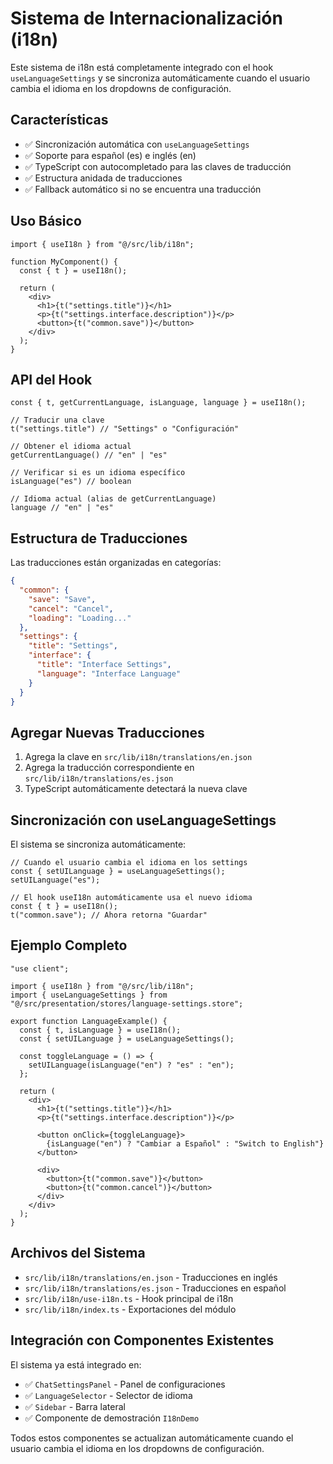 # Sistema de Internacionalización (i18n)

Este sistema de i18n está completamente integrado con el hook `useLanguageSettings` y se sincroniza automáticamente cuando el usuario cambia el idioma en los dropdowns de configuración.

## Características

- ✅ Sincronización automática con `useLanguageSettings`
- ✅ Soporte para español (es) e inglés (en)
- ✅ TypeScript con autocompletado para las claves de traducción
- ✅ Estructura anidada de traducciones
- ✅ Fallback automático si no se encuentra una traducción

## Uso Básico

```tsx
import { useI18n } from "@/src/lib/i18n";

function MyComponent() {
  const { t } = useI18n();

  return (
    <div>
      <h1>{t("settings.title")}</h1>
      <p>{t("settings.interface.description")}</p>
      <button>{t("common.save")}</button>
    </div>
  );
}
```

## API del Hook

```tsx
const { t, getCurrentLanguage, isLanguage, language } = useI18n();

// Traducir una clave
t("settings.title") // "Settings" o "Configuración"

// Obtener el idioma actual
getCurrentLanguage() // "en" | "es"

// Verificar si es un idioma específico
isLanguage("es") // boolean

// Idioma actual (alias de getCurrentLanguage)
language // "en" | "es"
```

## Estructura de Traducciones

Las traducciones están organizadas en categorías:

```json
{
  "common": {
    "save": "Save",
    "cancel": "Cancel",
    "loading": "Loading..."
  },
  "settings": {
    "title": "Settings",
    "interface": {
      "title": "Interface Settings",
      "language": "Interface Language"
    }
  }
}
```

## Agregar Nuevas Traducciones

1. Agrega la clave en `src/lib/i18n/translations/en.json`
2. Agrega la traducción correspondiente en `src/lib/i18n/translations/es.json`
3. TypeScript automáticamente detectará la nueva clave

## Sincronización con useLanguageSettings

El sistema se sincroniza automáticamente:

```tsx
// Cuando el usuario cambia el idioma en los settings
const { setUILanguage } = useLanguageSettings();
setUILanguage("es");

// El hook useI18n automáticamente usa el nuevo idioma
const { t } = useI18n();
t("common.save"); // Ahora retorna "Guardar"
```

## Ejemplo Completo

```tsx
"use client";

import { useI18n } from "@/src/lib/i18n";
import { useLanguageSettings } from "@/src/presentation/stores/language-settings.store";

export function LanguageExample() {
  const { t, isLanguage } = useI18n();
  const { setUILanguage } = useLanguageSettings();

  const toggleLanguage = () => {
    setUILanguage(isLanguage("en") ? "es" : "en");
  };

  return (
    <div>
      <h1>{t("settings.title")}</h1>
      <p>{t("settings.interface.description")}</p>
      
      <button onClick={toggleLanguage}>
        {isLanguage("en") ? "Cambiar a Español" : "Switch to English"}
      </button>
      
      <div>
        <button>{t("common.save")}</button>
        <button>{t("common.cancel")}</button>
      </div>
    </div>
  );
}
```

## Archivos del Sistema

- `src/lib/i18n/translations/en.json` - Traducciones en inglés
- `src/lib/i18n/translations/es.json` - Traducciones en español  
- `src/lib/i18n/use-i18n.ts` - Hook principal de i18n
- `src/lib/i18n/index.ts` - Exportaciones del módulo

## Integración con Componentes Existentes

El sistema ya está integrado en:

- ✅ `ChatSettingsPanel` - Panel de configuraciones
- ✅ `LanguageSelector` - Selector de idioma
- ✅ `Sidebar` - Barra lateral
- ✅ Componente de demostración `I18nDemo`

Todos estos componentes se actualizan automáticamente cuando el usuario cambia el idioma en los dropdowns de configuración.